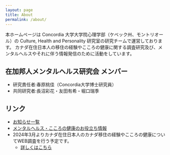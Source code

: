 ```yaml
---
layout: page
title: About
permalink: /about/
---
```


本ホームページは Concordia 大学大学院心理学部（ケベック州、モントリオール）の Culture, Health and Personality 研究室の研究チームで運営しております。
カナダ在住日本人の移住の経験やこころの健康に関する調査研究及び、メンタルヘルスやそれに伴う情報発信のために活動をしています。

## 在加邦人メンタルヘルス研究会 メンバー
- 研究責任者:春原桃佳（Concordia大学博士研究員）
- 共同研究者:長沼彩花・友田有希・堀口瑞季

## リンク
- [お知らせ一覧](https://acculturationproject.github.io/)
- [メンタルヘルス・こころの健康のお役立ち情報](https://acculturationproject.github.io/misc/2024/02/19/mentalhealthinfo_page.html)
- 2024年3月よりカナダ在住日本人のカナダ移住の経験やこころの健康についてWEB調査を行う予定です。
  - [詳しくはこちら](https://acculturationproject.github.io/misc/2024/02/19/websurvey_page.html)

[jekyll-organization]: https://github.com/jekyll
